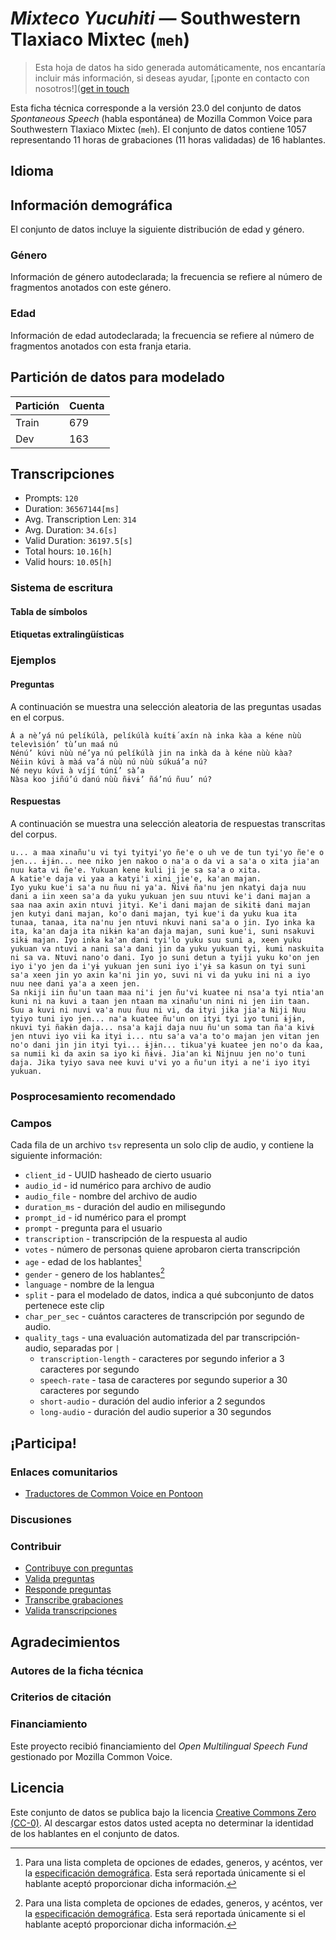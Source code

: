 # *Mixteco Yucuhiti* &mdash; Southwestern Tlaxiaco Mixtec (`meh`)
> Esta hoja de datos ha sido generada automáticamente, nos encantaría incluir más información, si deseas ayudar, [¡ponte en contacto con nosotros!]([get in touch](https://github.com/common-voice/common-voice/blob/main/docs/COMMUNITIES.md)

 Esta ficha técnica corresponde a la versión 23.0 del conjunto de datos *Spontaneous Speech* (habla espontánea) de Mozilla Common Voice 
para Southwestern Tlaxiaco Mixtec (`meh`). El conjunto de datos contiene 1057 representando 11 horas de grabaciones 
(11 horas validadas) de 16 hablantes.

## Idioma
<!-- {{LANGUAGE_DESCRIPTION}} -->
<!-- Proporciona una breve descripción (1-2 párrafos) de tu lengua -->

## Información demográfica
El conjunto de datos incluye la siguiente distribución de edad y género.
<!-- Puedes obtener gran parte de la información de esta sección desde [https://analyzer.cv-toolbox.web.tr/browse](https://analyzer.cv-toolbox.web.tr/browse) -->

### Género
Información de género autodeclarada; la frecuencia se refiere al número de fragmentos anotados con este género.
<!-- {{GENDER_TABLE}} -->
<!-- @ GENERADO AUTOMÁTICAMENTE @ -->
<!-- | Género              | Frecuencia |
|---------------------|------------|
| masculino           | ? |
| no declarado        | ? |
| femenino            | ? | -->

### Edad
Información de edad autodeclarada; la frecuencia se refiere al número de fragmentos anotados con esta franja etaria.
<!-- {{AGE_TABLE}} -->
<!-- @ GENERADO AUTOMÁTICAMENTE @ -->
<!-- | Franja etaria  | Frecuencia |
|----------------|------------|
| adolescencia   | ? |
| veintes        | ? |
| treintas       | ? |
| cuarentas      | ? |
| cincuentas     | ? |
   ...si en tus datos aparecen otros rangos de edad, añade filas... -->

## Partición de datos para modelado
| Partición | Cuenta |
|-|-|
| Train | 679 |
| Dev | 163 |

## Transcripciones
* Prompts: `120`
* Duration: `36567144[ms]`
* Avg. Transcription Len: `314`
* Avg. Duration: `34.6[s]`
* Valid Duration: `36197.5[s]`
* Total hours: `10.16[h]`
* Valid hours: `10.05[h]`
<!-- {{TRANSCRIPTIONS_DESCRIPTION}} -->
<!-- Una descripción del sistema de transcripción utilizado -->

### Sistema de escritura
<!-- {{WRITING_SYSTEM_DESCRIPTION}} -->
<!-- @ OPCIONAL @ -->
<!-- Una descripción del sistema (o sistemas) de escritura usado en el corpus de texto -->

#### Tabla de símbolos
<!-- {{ALPHABET_TABLE}} -->
<!-- @ OPCIONAL @ -->
<!-- Si el sistema de escritura es alfabético, puedes incluir aquí el alfabeto válido -->

#### Etiquetas extralingüísticas

### Ejemplos

#### Preguntas
A continuación se muestra una selección aleatoria de las preguntas usadas en el corpus.

```
Á a nè’yá nú pelíkúlà, pelíkúlà kuítɨ́ axín nà inka kàa a kéne nùù televìsión’ tù’un maá nú
Nénú’ kúvi nùù né’ya nú pelíkúlà jin na inkà da à kéne nùù kàa?
Néiin kúvi à màá va’á nùù nú nùù súkuá’a nú?
Né neyu kúvi à víjí túní’ sà’a
Nàsa koo jiñú’ú danú nùù ñɨvɨ’ ñá’nú ñuu’ nú?
```
<!-- {{QUESTIONS_SAMPLE}} -->

#### Respuestas
A continuación se muestra una selección aleatoria de respuestas transcritas del corpus.

```
u... a maa xinañu'u vi tyi tyityi'yo ñe'e o uh ve de tun tyi'yo ñe'e o jen... ɨjɨn... nee niko jen nakoo o na'a o da vi a sa'a o xita jia'an nuu kata vi ñe'e. Yukuan kene kuli ji je sa sa'a o xita. 
A katie'e daja vi yaa a katyi'i xini jie'e, ka'an majan.
Iyo yuku kue'i sa'a nu ñuu ni ya'a. Ñivɨ ña'nu jen nkatyi daja nuu dani a iin xeen sa'a da yuku yukuan jen suu ntuvi ke'i dani majan a saa naa axin axin ntuvi jityi. Ke'i dani majan de sikitɨ dani majan jen kutyi dani majan, ko'o dani majan, tyi kue'i da yuku kua ita tunaa, tanaa, ita na'nu jen ntuvi nkuvi nani sa'a o jin. Iyo inka ka ita, ka'an daja ita nikɨn ka'an daja majan, suni kue'i, suni nsakuvi sikɨ majan. Iyo inka ka'an dani tyi'lo yuku suu suni a, xeen yuku yukuan va ntuvi a nani sa'a dani jin da yuku yukuan tyi, kumi naskuita ni sa va. Ntuvi nano'o dani. Iyo jo suni detun a tyiji yuku ko'on jen iyo i'yo jen da i'yɨ yukuan jen suni iyo i'yɨ sa kasun on tyi suni sa'a xeen jin yo axin ka'ni jin yo, suvi ni vi da yuku ini ni a iyo nuu nee dani ya'a a xeen jen.
Sa nkiji iin ñu'un taan maa ni'i jen ñu'vi kuatee ni nsa'a tyi ntia'an kuni ni na kuvi a taan jen ntaan ma xinañu'un nini ni jen iin taan.
Suu a kuvi ni nuvi va'a nuu ñuu ni vi, da ityi jika jia'a Niji Nuu tyiyo tuni iyo jen... na'a kuatee ñu'un on ityi tyi iyo tuni ɨjɨn, nkuvi tyi ñakɨn daja... nsa'a kaji daja nuu ñu'un soma tan ña'a kivɨ jen ntuvi iyo vii ka ityi i... ntu sa'a va'a to'o majan jen vitan jen no'o dani jin jin ityi tyi... ɨjɨn... tikua'yɨ kuatee jen no'o da kaa, sa numii ki da axin sa iyo ki ñɨvɨ. Jia'an ki Nijnuu jen no'o tuni daja. Jika tyiyo sava nee kuvi u'vi yo a ñu'un ityi a ne'i iyo ityi yukuan.
```
<!-- {{TRANSCRIPTIONS_SAMPLE}} -->

### Posprocesamiento recomendado
<!-- {{RECOMMENDED_POSTPROCESSING_DESCRIPTION}} -->
<!-- @ OPCIONAL @ -->
<!-- Qué deberían hacer los usuarios antes de emplear los datos, por ejemplo normalización Unicode o normalización de etiquetas extralingüísticas -->

### Campos
Cada fila de un archivo `tsv` representa un solo clip de audio, y contiene la siguiente información:

* `client_id` - UUID hasheado de cierto usuario
* `audio_id` - id numérico para archivo de audio
* `audio_file` - nombre del archivo de audio
* `duration_ms` - duración del audio en milisegundo
* `prompt_id` - id numérico para el prompt
* `prompt` - pregunta para el usuario
* `transcription` - transcripción de la respuesta al audio
* `votes` - número de personas quiene aprobaron cierta transcripción
* `age` - edad de los hablantes[^1]
* `gender` - genero de los hablantes[^1]
* `language` - nombre de la lengua
* `split` - para el modelado de datos, indica a qué subconjunto de datos pertenece este clip
* `char_per_sec` - cuántos caracteres de transcripción por segundo de audio.
* `quality_tags` - una evaluación automatizada del par transcripción-audio, separadas por `|`
   * `transcription-length` -  caracteres por segundo inferior a 3 caracteres por segundo
   * `speech-rate` - tasa de caracteres por segundo superior a 30 caracteres por segundo
   * `short-audio` - duración del audio inferior a 2 segundos
   * `long-audio` - duración del audio superior a 30 segundos

#### 
[^1]: Para una lista completa de opciones de edades, generos, y acéntos, ver la [especificación demográfica](https://github.com/common-voice/common-voice/blob/main/web/src/stores/demographics.ts). Esta será reportada únicamente si el hablante aceptó proporcionar dicha información.

## ¡Participa!

### Enlaces comunitarios
* [Traductores de Common Voice en Pontoon](https://pontoon.mozilla.org/meh/common-voice/contributors/)
<!-- {{COMMUNITY_LINKS_LIST}} -->
<!-- @ OPCIONAL @ -->
<!-- Enlaces a chats o foros comunitarios -->

### Discusiones
<!-- {{DISCUSSION_LINKS_LIST}} -->
<!-- @ OPCIONAL @ -->
<!-- Aquí se pueden incluir enlaces a discusiones, por ejemplo en Discourse u otros foros o blogs -->

### Contribuir
* [Contribuye con preguntas](https://commonvoice.mozilla.org/spontaneous-speech/beta/question)
* [Valida preguntas](https://commonvoice.mozilla.org/spontaneous-speech/beta/validate)
* [Responde preguntas](https://commonvoice.mozilla.org/spontaneous-speech/beta/prompts)
* [Transcribe grabaciones](https://commonvoice.mozilla.org/spontaneous-speech/beta/transcribe)
* [Valida transcripciones](https://commonvoice.mozilla.org/spontaneous-speech/beta/check-transcript)
<!-- {{CONTRIBUTE_LINKS_LIST}} -->
<!-- Aquí puedes incluir enlaces sobre cómo contribuir al conjunto de datos -->

## Agradecimientos

### Autores de la ficha técnica
<!-- {{DATASHEET_AUTHORS_LIST}} -->
<!-- Una lista en el formato: Su Nombre <email@email.com> -->

### Criterios de citación
<!-- {{CITATION_DESCRIPTION}} -->
<!-- @ OPCIONAL @ -->
<!-- Si publicó un artículo y desea que lo citen, puede incluir el BiBTeX aquí -->

### Financiamiento
Este proyecto recibió financiamiento del *Open Multilingual Speech Fund* gestionado por Mozilla Common Voice.
<!-- {{FUNDING_DESCRIPTION}} -->
<!-- @ OPCIONAL @ -->
<!-- Si recibió financiamiento, puede incluir el reconocimiento aquí -->

## Licencia
Este conjunto de datos se publica bajo la licencia [Creative Commons Zero (CC-0)](https://creativecommons.org/public-domain/cc0/). Al descargar estos datos
usted acepta no determinar la identidad de los hablantes en el conjunto de datos.